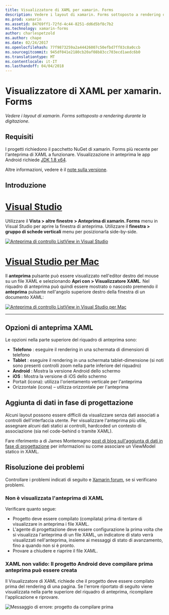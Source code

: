 ```yaml
---
title: Visualizzatore di XAML per xamarin. Forms
description: Vedere i layout di xamarin. Forms sottoposto a rendering durante la digitazione.
ms.prod: xamarin
ms.assetid: 84769ff1-72fd-4c44-8251-dd6d5bf8c7b2
ms.technology: xamarin-forms
author: charlespetzold
ms.author: chape
ms.date: 02/24/2017
ms.openlocfilehash: 77f9873259a2a44426007c50efbd7ff83c8a0ccb
ms.sourcegitcommit: 945df041e2180cb20af08b83cc703ecd1aedc6b0
ms.translationtype: MT
ms.contentlocale: it-IT
ms.lasthandoff: 04/04/2018
---
```

# <a name="xaml-previewer-for-xamarinforms"></a>Visualizzatore di XAML per xamarin. Forms

_Vedere i layout di xamarin. Forms sottoposto a rendering durante la digitazione._

## <a name="requirements"></a>Requisiti

I progetti richiedono il pacchetto NuGet di xamarin. Forms più recente per l'anteprima di XAML a funzionare. Visualizzazione in anteprima le app Android richiede [JDK 1.8 x64](http://www.oracle.com/technetwork/java/javase/downloads/jdk8-downloads-2133151.html).

Altre informazioni, vedere è il [note sulla versione](https://developer.xamarin.com/releases/studio/xamarin.studio_6.2/xamarin.studio_6.2/#Xamarin_Forms_Previewer).

## <a name="getting-started"></a>Introduzione

# <a name="visual-studiotabvswin"></a>[Visual Studio](#tab/vswin)

Utilizzare il **Vista > altre finestre > Anteprima di xamarin. Forms** menu in Visual Studio per aprire la finestra di anteprima. Utilizzare il **finestra > gruppo di schede verticali** menu per posizionarla side-by-side.

[![Anteprima di controllo ListView in Visual Studio](xaml-previewer-images/xamlp-list-vs-sml.png "anteprima di form in Visual Studio")](xaml-previewer-images/xamlp-list-vs.png#lightbox "anteprima di form in Visual Studio")

# <a name="visual-studio-for-mactabvsmac"></a>[Visual Studio per Mac](#tab/vsmac)

Il **anteprima** pulsante può essere visualizzato nell'editor destro del mouse su un file XAML e selezionando **Apri con > Visualizzatore XAML**. Nel riquadro di anteprima può quindi essere mostrato o nascosto premendo il **anteprima** pulsante nell'angolo superiore destro della finestra di un documento XAML:

[![Anteprima di controllo ListView in Visual Studio per Mac](xaml-previewer-images/xamlp-list-sml.png "anteprima di form in Visual Studio per Mac")](xaml-previewer-images/xamlp-list.png#lightbox "anteprima di form in Visual Studio per Mac")

-----

## <a name="xaml-preview-options"></a>Opzioni di anteprima XAML

Le opzioni nella parte superiore del riquadro di anteprima sono:

* **Telefono** : eseguire il rendering in una schermata di dimensioni di telefono
* **Tablet** : eseguire il rendering in una schermata tablet-dimensione (si noti sono presenti controlli zoom nella parte inferiore del riquadro)
* **Android** : Mostra la versione Android dello schermo
* **iOS** : Mostra la versione di iOS dello schermo
* Portait (icona): utilizza l'orientamento verticale per l'anteprima
* Orizzontale (icona) – utilizza orizzontale per l'anteprima

## <a name="adding-design-time-data"></a>Aggiunta di dati in fase di progettazione

Alcuni layout possono essere difficili da visualizzare senza dati associati a controlli dell'interfaccia utente. Per visualizzare l'anteprima più utile, assegnare alcuni dati statici ai controlli, hardcoded un contesto di associazione (sia nel code-behind o tramite XAML).

Fare riferimento a di James Montemagno [post di blog sull'aggiunta di dati in fase di progettazione](http://motzcod.es/post/143702671962/xamarinforms-xaml-previewer-design-time-data) per informazioni su come associare un ViewModel statico in XAML.

## <a name="troubleshooting"></a>Risoluzione dei problemi

Controllare i problemi indicati di seguito e [Xamarin forum](https://forums.xamarin.com/categories/xamarin-forms), se si verificano problemi.

### <a name="xaml-preview-isnt-showing"></a>Non è visualizzata l'anteprima di XAML

Verificare quanto segue:

* Progetto deve essere compilato (compilata) prima di tentare di visualizzare in anteprima i file XAML.
* L'agente di progettazione deve essere configurazione la prima volta che si visualizza l'anteprima di un file XAML, un indicatore di stato verrà visualizzati nell'anteprima, insieme ai messaggi di stato di avanzamento, fino a quando non si è pronto.
* Provare a chiudere e riaprire il file XAML.

### <a name="invalid-xaml-the-android-project-needs-to-built-before-preview-can-be-created"></a>XAML non valido: Il progetto Android deve compilare prima anteprima può essere creata

Il Visualizzatore di XAML richiede che il progetto deve essere compilato prima del rendering di una pagina.
Se l'errore riportato di seguito viene visualizzata nella parte superiore del riquadro di anteprima, ricompilare l'applicazione e riprovare.

![Messaggio di errore: progetto da compilare prima](xaml-previewer-images/error-not-built-sml.png "messaggio di errore: ricompilare il progetto")
